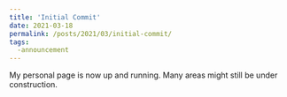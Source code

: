 ```yaml
---
title: 'Initial Commit'
date: 2021-03-18
permalink: /posts/2021/03/initial-commit/
tags:
  -announcement
---
```


My personal page is now up and running. Many areas might still be under construction.